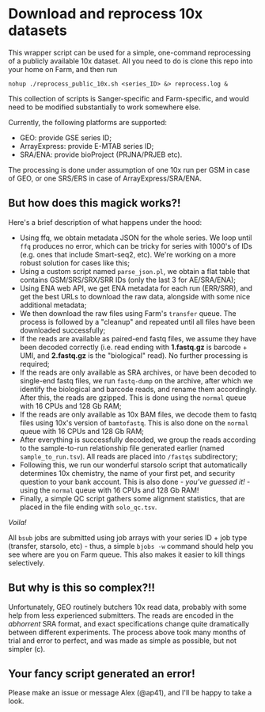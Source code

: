 # Download and reprocess 10x datasets

This wrapper script can be used for a simple, one-command reprocessing of a publicly available 10x dataset. All you need to do is clone this repo into your home on Farm, and then run 

`nohup ./reprocess_public_10x.sh <series_ID> &> reprocess.log &`

This collection of scripts is Sanger-specific and Farm-specific, and would need to be modified substantially to work somewhere else.  

Currently, the following platforms are supported:

  - GEO: provide GSE series ID;
  - ArrayExpress: provide E-MTAB series ID;
  - SRA/ENA: provide bioProject (PRJNA/PRJEB etc). 

The processing is done under assumption of one 10x run per GSM in case of GEO, or one SRS/ERS in case of ArrayExpress/SRA/ENA. 

## But how does this magick works?!

Here's a brief description of what happens under the hood: 

  - Using ffq, we obtain metadata JSON for the whole series. We loop until `ffq` produces no error, which can be tricky for series with 1000's of IDs (e.g. ones that include Smart-seq2, etc). We're working on a more robust solution for cases like this; 
  - Using a custom script named `parse_json.pl`, we obtain a flat table that contains GSM/SRS/SRX/SRR IDs (only the last 3 for AE/SRA/ENA); 
  - Using ENA web API, we get ENA metadata for each run (ERR/SRR), and get the best URLs to download the raw data, alongside with some nice additional metadata;
  - We then download the raw files using Farm's `transfer` queue. The process is followed by a "cleanup" and repeated until all files have been downloaded successfully; 
  - If the reads are available as paired-end fastq files, we assume they have been decoded correctly (i.e. read ending with **1.fastq.gz** is barcode + UMI, and **2.fastq.gz** is the "biological" read). No further processing is required; 
  - If the reads are only available as SRA archives, or have been decoded to single-end fastq files, we run `fastq-dump` on the archive, after which we identify the biological and barcode reads, and rename them accordingly. After this, the reads are gzipped. This is done using the `normal` queue with 16 CPUs and 128 Gb RAM; 
  - If the reads are only available as 10x BAM files, we decode them to fastq files using 10x's version of `bamtofastq`. This is also done on the `normal` queue with 16 CPUs and 128 Gb RAM; 
  - After everything is successfully decoded, we group the reads according to the sample-to-run relationship file generated earlier (named `sample_to_run.tsv`). All reads are placed into `/fastqs` subdirectory;
  - Following this, we run our wonderful starsolo script that automatically determines 10x chemistry, the name of your first pet, and security question to your bank account. This is also done - *you've guessed it!* - using the `normal` queue with 16 CPUs and 128 Gb RAM! 
  - Finally, a simple QC script gathers some alignment statistics, that are placed in the file ending with `solo_qc.tsv`. 

*Voila!*

All `bsub` jobs are submitted using job arrays with your series ID + job type (transfer, starsolo, etc) - thus, a simple `bjobs -w` command should help you see where are you on Farm queue. This also makes it easier to kill things selectively. 

## But why is this so complex?!! 

Unfortunately, GEO routinely butchers 10x read data, probably with some help from less experienced submitters. The reads are encoded in the *abhorrent* SRA format, and exact specifications change quite dramatically between different experiments. The process above took many months of trial and error to perfect, and was made as simple as possible, but not simpler (c). 

## Your fancy script generated an error!

Please make an issue or message Alex (@ap41), and I'll be happy to take a look.
